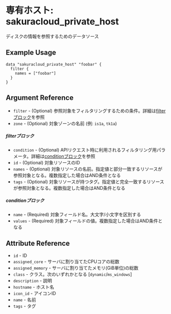 # 専有ホスト: sakuracloud_private_host

ディスクの情報を参照するためのデータソース

## Example Usage

```hcl
data "sakuracloud_private_host" "foobar" {
  filter {
    names = ["foobar"]
  }
}
```

## Argument Reference

* `filter` - (Optional) 参照対象をフィルタリングするための条件。詳細は[filterブロック](#filter)を参照 
* `zone` - (Optional) 対象ゾーンの名前 (例: `is1a`, `tk1a`)  

##### filterブロック

* `condition` - (Optional) APIリクエスト時に利用されるフィルタリング用パラメータ。詳細は[conditionブロック](#condition)を参照  
* `id` - (Optional) 対象リソースのID 
* `names` - (Optional) 対象リソースの名前。指定値と部分一致するリソースが参照対象となる。複数指定した場合はAND条件となる  
* `tags` - (Optional) 対象リソースが持つタグ。指定値と完全一致するリソースが参照対象となる。複数指定した場合はAND条件となる

##### conditionブロック

* `name` - (Required) 対象フィールド名。大文字/小文字を区別する  
* `values` - (Required) 対象フィールドの値。複数指定した場合はAND条件となる


## Attribute Reference

* `id` - ID
* `assigned_core` - サーバに割り当てたCPUコアの総数
* `assigned_memory` - サーバに割り当てたメモリ(GiB単位)の総数
* `class` - クラス。次のいずれかとなる [`dynamic`/`ms_windows`]
* `description` - 説明
* `hostname` - ホスト名
* `icon_id` - アイコンID
* `name` - 名前
* `tags` - タグ



